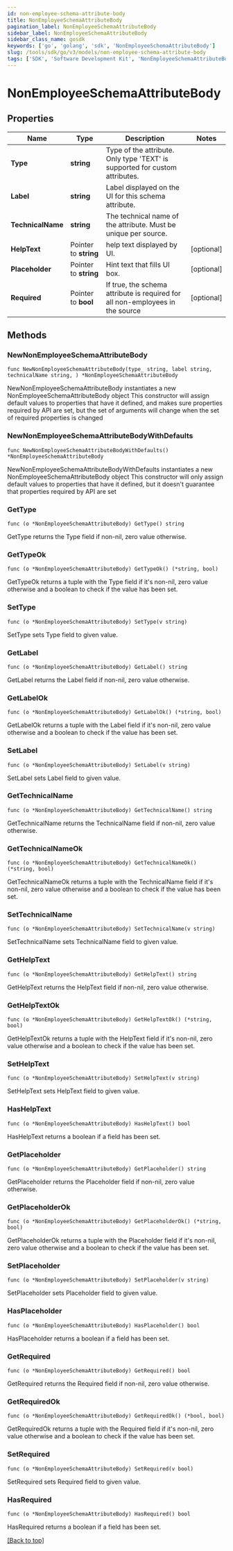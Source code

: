 ```yaml
---
id: non-employee-schema-attribute-body
title: NonEmployeeSchemaAttributeBody
pagination_label: NonEmployeeSchemaAttributeBody
sidebar_label: NonEmployeeSchemaAttributeBody
sidebar_class_name: gosdk
keywords: ['go', 'golang', 'sdk', 'NonEmployeeSchemaAttributeBody'] 
slug: /tools/sdk/go/v3/models/non-employee-schema-attribute-body
tags: ['SDK', 'Software Development Kit', 'NonEmployeeSchemaAttributeBody']
---
```


# NonEmployeeSchemaAttributeBody

## Properties

Name | Type | Description | Notes
------------ | ------------- | ------------- | -------------
**Type** |  **string** | Type of the attribute. Only type &#39;TEXT&#39; is supported for custom attributes. | 
**Label** |  **string** | Label displayed on the UI for this schema attribute. | 
**TechnicalName** |  **string** | The technical name of the attribute. Must be unique per source. | 
**HelpText** |  Pointer to **string** | help text displayed by UI. | [optional] 
**Placeholder** |  Pointer to **string** | Hint text that fills UI box. | [optional] 
**Required** |  Pointer to **bool** | If true, the schema attribute is required for all non-employees in the source | [optional] 

## Methods

### NewNonEmployeeSchemaAttributeBody

`func NewNonEmployeeSchemaAttributeBody(type_ string, label string, technicalName string, ) *NonEmployeeSchemaAttributeBody`

NewNonEmployeeSchemaAttributeBody instantiates a new NonEmployeeSchemaAttributeBody object
This constructor will assign default values to properties that have it defined,
and makes sure properties required by API are set, but the set of arguments
will change when the set of required properties is changed

### NewNonEmployeeSchemaAttributeBodyWithDefaults

`func NewNonEmployeeSchemaAttributeBodyWithDefaults() *NonEmployeeSchemaAttributeBody`

NewNonEmployeeSchemaAttributeBodyWithDefaults instantiates a new NonEmployeeSchemaAttributeBody object
This constructor will only assign default values to properties that have it defined,
but it doesn't guarantee that properties required by API are set

### GetType

`func (o *NonEmployeeSchemaAttributeBody) GetType() string`

GetType returns the Type field if non-nil, zero value otherwise.

### GetTypeOk

`func (o *NonEmployeeSchemaAttributeBody) GetTypeOk() (*string, bool)`

GetTypeOk returns a tuple with the Type field if it's non-nil, zero value otherwise
and a boolean to check if the value has been set.

### SetType

`func (o *NonEmployeeSchemaAttributeBody) SetType(v string)`

SetType sets Type field to given value.


### GetLabel

`func (o *NonEmployeeSchemaAttributeBody) GetLabel() string`

GetLabel returns the Label field if non-nil, zero value otherwise.

### GetLabelOk

`func (o *NonEmployeeSchemaAttributeBody) GetLabelOk() (*string, bool)`

GetLabelOk returns a tuple with the Label field if it's non-nil, zero value otherwise
and a boolean to check if the value has been set.

### SetLabel

`func (o *NonEmployeeSchemaAttributeBody) SetLabel(v string)`

SetLabel sets Label field to given value.


### GetTechnicalName

`func (o *NonEmployeeSchemaAttributeBody) GetTechnicalName() string`

GetTechnicalName returns the TechnicalName field if non-nil, zero value otherwise.

### GetTechnicalNameOk

`func (o *NonEmployeeSchemaAttributeBody) GetTechnicalNameOk() (*string, bool)`

GetTechnicalNameOk returns a tuple with the TechnicalName field if it's non-nil, zero value otherwise
and a boolean to check if the value has been set.

### SetTechnicalName

`func (o *NonEmployeeSchemaAttributeBody) SetTechnicalName(v string)`

SetTechnicalName sets TechnicalName field to given value.


### GetHelpText

`func (o *NonEmployeeSchemaAttributeBody) GetHelpText() string`

GetHelpText returns the HelpText field if non-nil, zero value otherwise.

### GetHelpTextOk

`func (o *NonEmployeeSchemaAttributeBody) GetHelpTextOk() (*string, bool)`

GetHelpTextOk returns a tuple with the HelpText field if it's non-nil, zero value otherwise
and a boolean to check if the value has been set.

### SetHelpText

`func (o *NonEmployeeSchemaAttributeBody) SetHelpText(v string)`

SetHelpText sets HelpText field to given value.

### HasHelpText

`func (o *NonEmployeeSchemaAttributeBody) HasHelpText() bool`

HasHelpText returns a boolean if a field has been set.

### GetPlaceholder

`func (o *NonEmployeeSchemaAttributeBody) GetPlaceholder() string`

GetPlaceholder returns the Placeholder field if non-nil, zero value otherwise.

### GetPlaceholderOk

`func (o *NonEmployeeSchemaAttributeBody) GetPlaceholderOk() (*string, bool)`

GetPlaceholderOk returns a tuple with the Placeholder field if it's non-nil, zero value otherwise
and a boolean to check if the value has been set.

### SetPlaceholder

`func (o *NonEmployeeSchemaAttributeBody) SetPlaceholder(v string)`

SetPlaceholder sets Placeholder field to given value.

### HasPlaceholder

`func (o *NonEmployeeSchemaAttributeBody) HasPlaceholder() bool`

HasPlaceholder returns a boolean if a field has been set.

### GetRequired

`func (o *NonEmployeeSchemaAttributeBody) GetRequired() bool`

GetRequired returns the Required field if non-nil, zero value otherwise.

### GetRequiredOk

`func (o *NonEmployeeSchemaAttributeBody) GetRequiredOk() (*bool, bool)`

GetRequiredOk returns a tuple with the Required field if it's non-nil, zero value otherwise
and a boolean to check if the value has been set.

### SetRequired

`func (o *NonEmployeeSchemaAttributeBody) SetRequired(v bool)`

SetRequired sets Required field to given value.

### HasRequired

`func (o *NonEmployeeSchemaAttributeBody) HasRequired() bool`

HasRequired returns a boolean if a field has been set.


[[Back to top]](#) 


